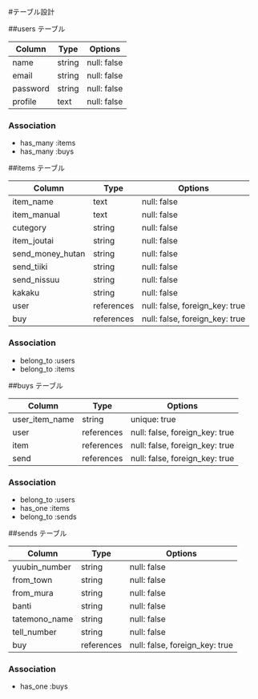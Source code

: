 #テーブル設計

##users テーブル

| Column     | Type   | Options     |
| ---------- | ------ | ----------- |
| name       | string | null: false |
| email      | string | null: false |
| password   | string | null: false |
| profile    | text   | null: false |

### Association

- has_many :items
- has_many :buys

##items テーブル

| Column           | Type       | Options                        |
| ---------------- | ---------- | ------------------------------ |
| item_name        | text       | null: false                    |
| item_manual      | text       | null: false                    |
| cutegory         | string     | null: false                    |
| item_joutai      | string     | null: false                    |
| send_money_hutan | string     | null: false                    |
| send_tiiki       | string     | null: false                    |
| send_nissuu      | string     | null: false                    |
| kakaku           | string     | null: false                    |
| user             | references | null: false, foreign_key: true |
| buy              | references | null: false, foreign_key: true |

### Association

- belong_to :users
- belong_to :items

##buys テーブル

| Column            | Type       | Options                        |
| ------------------| ---------- | ------------------------------ |
| user_item_name    | string     | unique: true                   |
| user              | references | null: false, foreign_key: true |
| item              | references | null: false, foreign_key: true |
| send              | references | null: false, foreign_key: true |

### Association

- belong_to :users
- has_one   :items
- belong_to :sends

##sends テーブル

| Column         | Type       | Options                        |
| -------------- | ---------- | ------------------------------ |
| yuubin_number  | string     | null: false                    |
| from_town      | string     | null: false                    |
| from_mura      | string     | null: false                    |
| banti          | string     | null: false                    |
| tatemono_name  | string     | null: false                    |
| tell_number    | string     | null: false                    |
| buy            | references | null: false, foreign_key: true |


### Association

- has_one  :buys
